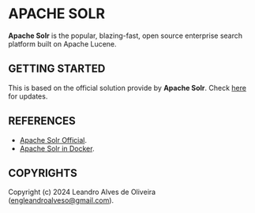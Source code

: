 # APACHE SOLR

**Apache Solr** is the popular, blazing-fast, open source enterprise search platform built on Apache Lucene.

## GETTING STARTED

This is based on the official solution provide by **Apache Solr**. Check [here](https://solr.apache.org/guide/solr/latest/deployment-guide/solr-in-docker.html) for updates.

## REFERENCES
- [Apache Solr Official](https://solr.apache.org/).
- [Apache Solr in Docker](https://solr.apache.org/guide/solr/latest/deployment-guide/solr-in-docker.html).

## COPYRIGHTS
Copyright (c) 2024 Leandro Alves de Oliveira (engleandroalveso@gmail.com).
